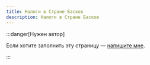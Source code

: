 ```yaml
---
title: Налоги в Стране Басков
description: Налоги в Стране Басков
---
```


:::danger[Нужен автор]

Если хотите заполнить эту страницу — [напишите мне](https://t.me/ponaehali_es_admin).

:::
